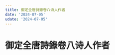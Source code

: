 ```yaml
---
title: 御定全唐詩錄卷八诗人作者
date: '2024-07-05'
udate: '2024-07-05'
---
```

# 御定全唐詩錄卷八诗人作者

<AuthorPage :authorMap="authorMap" :chapternum="8" />

<script setup>
const chapter = '卷八';
import authorMap from '/data/qtsl/卷八/author.json'
</script>
